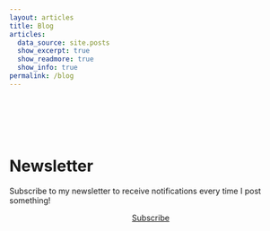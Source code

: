 ```yaml
---
layout: articles
title: Blog
articles:
  data_source: site.posts
  show_excerpt: true
  show_readmore: true
  show_info: true
permalink: /blog
---
```


<br/><br/>
<br/><br/>

# Newsletter

Subscribe to my newsletter to receive notifications every time I post something!

<center>

<a class="button button--primary button--rounded button--xl" href="http://eepurl.com/hzZtwT">Subscribe</a>
</center>